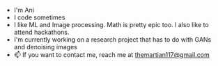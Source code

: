 - I'm Ani 
- I code sometimes
- I like ML and Image processing. Math is pretty epic too. I also like to attend hackathons.
- I'm currently working on a research project that has to do with GANs and denoising images
- 📫 If you want to contact me, reach me at themartian117@gmail.com


<!---
TheMartian117/TheMartian117 is a ✨ special ✨ repository because its `README.md` (this file) appears on your GitHub profile.
You can click the Preview link to take a look at your changes.
--->
